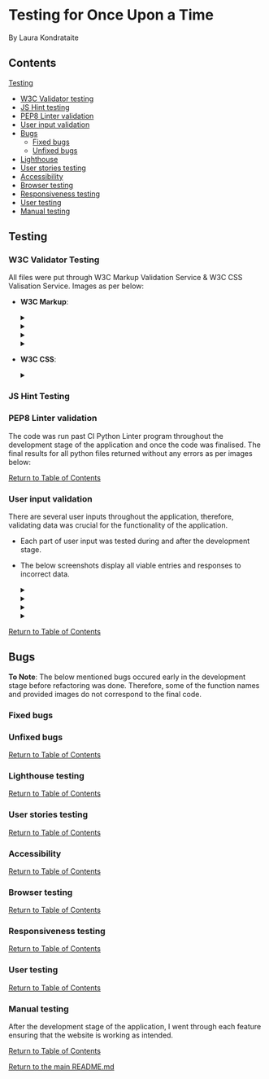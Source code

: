 # Testing for Once Upon a Time 
By Laura Kondrataite

## Contents

[Testing](#testing)

- [W3C Validator testing](#w3c-validator-testing)
- [JS Hint testing](#js-hint-testing)
- [PEP8 Linter validation](#pep8-linter-validation)
- [User input validation](#user-input-validation)
- [Bugs](#bugs)
	- [Fixed bugs](#fixed-bugs)
	- [Unfixed bugs](#unfixed-bugs)
- [Lighthouse](#lighthouse-testing)
- [User stories testing](#user-stories-testing)
- [Accessibility](#accessibility)
- [Browser testing](#browser-testing)
- [Responsiveness testing](#responsiveness-testing)
- [User testing](#user-testing)
- [Manual testing](#manual-testing)

## Testing

### W3C Validator Testing
All files were put through W3C Markup Validation Service & W3C CSS Valisation Service. Images as per below:
- **W3C Markup**:
    <details>
    <summary></summary>

    ![username-validation]()
    </details>

    <details>
    <summary></summary>

    ![username-validation]()
    </details>

    <details>
    <summary></summary>

    ![username-validation]()
    </details>

    <details>
    <summary></summary>

    ![username-validation]()
    </details>

- **W3C CSS**:
    <details>
    <summary></summary>

    ![username-validation]()
    </details>
    
### JS Hint Testing

### PEP8 Linter validation
The code was run past CI Python Linter program throughout the development stage of the application and once the code was finalised. The final results for all python files returned without any errors as per images below:

[Return to Table of Contents](#contents)


### User input validation

There are several user inputs throughout the application, therefore, validating data was crucial for the functionality of the application. 
- Each part of user input was tested during and after the development stage.
- The below screenshots display all viable entries and responses to incorrect data.

    <details>
    <summary></summary>

    ![username-validation]()
    </details>

    <details>
    <summary></summary>

    ![username-validation]()
    </details>

    <details>
    <summary></summary>

    ![username-validation]()
    </details>

    <details>
    <summary></summary>

    ![username-validation]()
    </details>

[Return to Table of Contents](#contents)

## Bugs

**To Note**: The below mentioned bugs occured early in the development stage before refactoring was done. Therefore, some of the function names and provided images do not correspond to the final code.

### Fixed bugs


### Unfixed bugs



[Return to Table of Contents](#contents)

### Lighthouse testing

[Return to Table of Contents](#contents)

### User stories testing

[Return to Table of Contents](#contents)

### Accessibility

[Return to Table of Contents](#contents)

### Browser testing

[Return to Table of Contents](#contents)

### Responsiveness testing

[Return to Table of Contents](#contents)

### User testing


[Return to Table of Contents](#contents)

### Manual testing
After the development stage of the application, I went through each feature ensuring that the website is working as intended.



[Return to Table of Contents](#contents)

[Return to the main README.md](README.md)